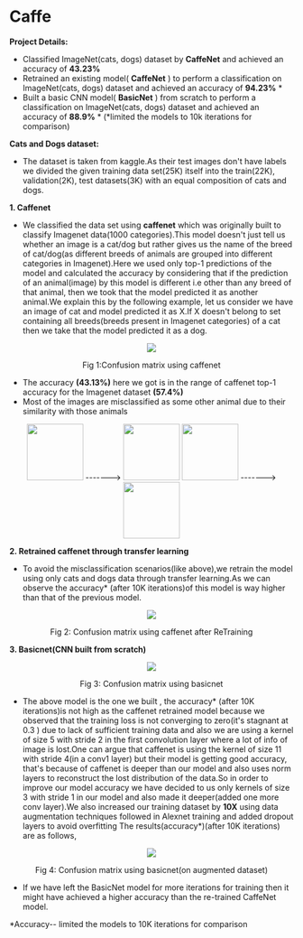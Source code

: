 # Caffe
**Project Details:**
- Classified ImageNet(cats, dogs) dataset by **CaffeNet** and achieved an accuracy of **43.23%**
- Retrained an existing model( **CaffeNet** ) to perform a classification on ImageNet(cats, dogs) dataset and achieved an accuracy of **94.23%** \*
- Built a basic CNN model( **BasicNet** ) from scratch to perform a classification on ImageNet(cats, dogs) dataset and achieved an accuracy of **88.9%** \*   (\*limited the models to 10k iterations for comparison)

**Cats and Dogs dataset:**
- The dataset is taken from kaggle.As their test images don&#39;t have labels we divided the given training data set(25K) itself into the train(22K), validation(2K), test datasets(3K) with an equal composition of cats and dogs.

**1. Caffenet**
- We classified the data set using **caffenet** which was originally built to classify Imagenet data(1000 categories).This model doesn't just tell us whether an image is a cat/dog but rather gives us the name of the breed of cat/dog(as different breeds of animals are grouped into different categories in Imagenet).Here we used only top-1 predictions of the model and calculated the accuracy by considering that if the prediction of an animal(image) by this model is different i.e other than any breed of that animal, then we took that the model predicted it as another animal.We explain this by the following example, let us consider we have an image of cat and model predicted it as X.If X doesn't belong to set containing all breeds(breeds present in Imagenet categories) of a cat then we take that the model predicted it as a dog.
<p align="center"> 
<img src="https://github.com/satti007/Caffe-DeepCompression/blob/master/Caffe/Con_matrices/caffenet_con.png">
</p>
<p align="center"> 
Fig 1:Confusion matrix using caffenet 
</p>

- The accuracy **(43.13%)** here we got is in the range of caffenet top-1 accuracy for the Imagenet dataset **(57.4%)**
- Most of the images are misclassified as some other animal due to their similarity with those animals
<p align="center">
  <img src="https://github.com/satti007/Caffe-DeepCompression/blob/master/Caffe/Con_matrices/a1.jpg" height="100" width="100" /> ------->
  <img src="https://github.com/satti007/Caffe-DeepCompression/blob/master/Caffe/Con_matrices/a2.jpg" height="100" width="100" />  
  <img src="https://github.com/satti007/Caffe-DeepCompression/blob/master/Caffe/Con_matrices/A1.jpg" height="100" width="100" /> ------->
  <img src="https://github.com/satti007/Caffe-DeepCompression/blob/master/Caffe/Con_matrices/A2.jpg" height="100" width="100" />
</p>

**2. Retrained caffenet through transfer learning**
- To avoid the misclassification scenarios(like above),we retrain the model using only cats and dogs data through transfer learning.As we can observe the accuracy\* (after 10K iterations)of this model is way higher than that of the previous model.
<p align="center"> 
<img src="https://github.com/satti007/Caffe-DeepCompression/blob/master/Caffe/Con_matrices/caffenet_retrain.png">
</p>
<p align="center"> 
Fig 2: Confusion matrix using caffenet after ReTraining
</p>

**3. Basicnet(CNN built from scratch)**

<p align="center"> 
<img src="https://github.com/satti007/Caffe-DeepCompression/blob/master/Caffe/Con_matrices/basicnet_con.png">
</p>
<p align="center"> 
Fig 3: Confusion matrix using basicnet
</p>

- The above  model is the one we built , the accuracy\* (after 10K iterations)is not high as the caffenet retrained model because we observed that the training loss is not converging to zero(it&#39;s stagnant at 0.3 ) due to lack of sufficient training data and also we are using a kernel of size 5 with stride 2 in the first convolution layer where a lot of info of image is lost.One can argue that caffenet is using the kernel of size 11 with stride 4(in a conv1 layer) but their model is getting good accuracy, that&#39;s because of caffenet is deeper than our model and also uses norm layers to reconstruct the lost distribution of the data.So in order to improve our model accuracy we have decided to us only kernels of size 3 with stride 1 in our model and also made it deeper(added one more conv layer).We also increased our training dataset by **10X** using data augmentation techniques followed in Alexnet training and added dropout layers to avoid overfitting The results(accuracy\*)(after 10K iterations) are as follows,

<p align="center"> 
<img src="https://github.com/satti007/Caffe-DeepCompression/blob/master/Caffe/Con_matrices/basicnet_aug_con.png">
</p>
<p align="center"> 
Fig 4: Confusion matrix using basicnet(on augmented dataset)
</p>

- If we have left the BasicNet model for more iterations for training then it might have achieved a higher accuracy  than the re-trained CaffeNet model.

\*Accuracy-- limited the models to 10K iterations for comparison

